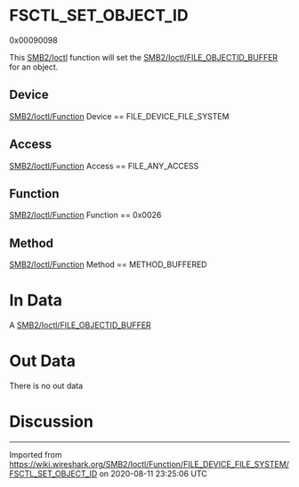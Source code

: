 # FSCTL\_SET\_OBJECT\_ID

0x00090098

This [SMB2/Ioctl](/SMB2/Ioctl) function will set the [SMB2/Ioctl/FILE\_OBJECTID\_BUFFER](/SMB2/Ioctl/FILE_OBJECTID_BUFFER) for an object.

## Device

[SMB2/Ioctl/Function](/SMB2/Ioctl/Function) Device == FILE\_DEVICE\_FILE\_SYSTEM

## Access

[SMB2/Ioctl/Function](/SMB2/Ioctl/Function) Access == FILE\_ANY\_ACCESS

## Function

[SMB2/Ioctl/Function](/SMB2/Ioctl/Function) Function == 0x0026

## Method

[SMB2/Ioctl/Function](/SMB2/Ioctl/Function) Method == METHOD\_BUFFERED

# In Data

A [SMB2/Ioctl/FILE\_OBJECTID\_BUFFER](/SMB2/Ioctl/FILE_OBJECTID_BUFFER)

# Out Data

There is no out data

# Discussion

---

Imported from https://wiki.wireshark.org/SMB2/Ioctl/Function/FILE_DEVICE_FILE_SYSTEM/FSCTL_SET_OBJECT_ID on 2020-08-11 23:25:06 UTC
